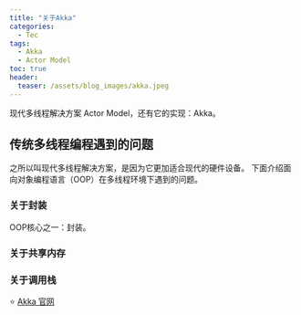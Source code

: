 ```yaml
---
title: "关于Akka"
categories:
  - Tec
tags:
  - Akka
  - Actor Model
toc: true
header:
  teaser: /assets/blog_images/akka.jpeg
---
```

现代多线程解决方案 Actor Model，还有它的实现：Akka。

## 传统多线程编程遇到的问题
之所以叫现代多线程解决方案，是因为它更加适合现代的硬件设备。
下面介绍面向对象编程语言（OOP）在多线程环境下遇到的问题。
### 关于封装
OOP核心之一：封装。
### 关于共享内存
### 关于调用栈

⭐️ [Akka 官网](https://doc.akka.io/docs/akka/current/guide/introduction.html)